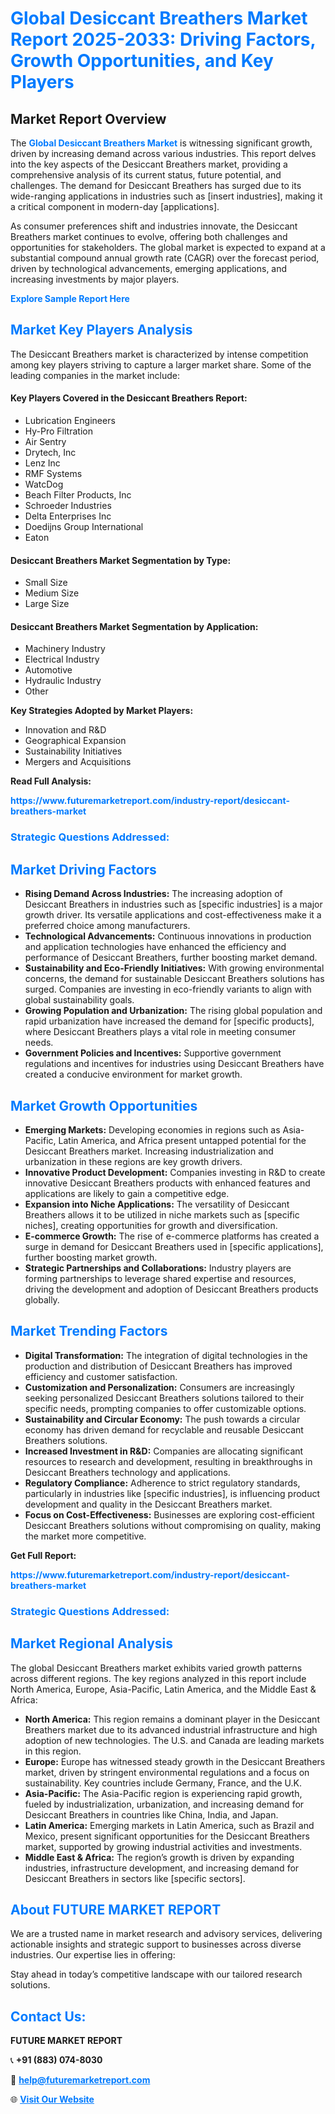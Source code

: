 <h1 style="color: #007BFF;">Global Desiccant Breathers Market Report 2025-2033: Driving Factors, Growth Opportunities, and Key Players</h1>

<section id="overview">
<h2>Market Report Overview</h2>
<p>The <a href="https://www.futuremarketreport.com/industry-report/desiccant-breathers-market" style="color: #007BFF; text-decoration: none;"><strong>Global Desiccant Breathers Market</strong></a> is witnessing significant growth, driven by increasing demand across various industries. This report delves into the key aspects of the Desiccant Breathers market, providing a comprehensive analysis of its current status, future potential, and challenges. The demand for Desiccant Breathers has surged due to its wide-ranging applications in industries such as [insert industries], making it a critical component in modern-day [applications].</p>
<p>As consumer preferences shift and industries innovate, the Desiccant Breathers market continues to evolve, offering both challenges and opportunities for stakeholders. The global market is expected to expand at a substantial compound annual growth rate (CAGR) over the forecast period, driven by technological advancements, emerging applications, and increasing investments by major players.</p>
</section>

<section id="overview">
<p><a href="https://www.futuremarketreport.com/request-sample/reportId=86564" style="color: #007BFF; text-decoration: none;"><strong>Explore Sample Report Here</strong></a></p>
</section>

<section id="key-players">
<h2 style="color: #007BFF;">Market Key Players Analysis</h2>
<p>The Desiccant Breathers market is characterized by intense competition among key players striving to capture a larger market share. Some of the leading companies in the market include:</p>
<h4>Key Players Covered in the Desiccant Breathers Report:</h4>
<ul><li>Lubrication Engineers</li><li>Hy-Pro Filtration</li><li>Air Sentry</li><li>Drytech, Inc</li><li>Lenz Inc</li><li>RMF Systems</li><li>WatcDog</li><li>Beach Filter Products, Inc</li><li>Schroeder Industries</li><li>Delta Enterprises Inc</li><li>Doedijns Group International</li><li>Eaton</li></ul>
<h4>Desiccant Breathers Market Segmentation by Type:</h4>
<ul><li>Small Size</li><li>Medium Size</li><li>Large Size</li></ul>

<h4>Desiccant Breathers Market Segmentation by Application:</h4>
<ul><li>Machinery Industry</li><li>Electrical Industry</li><li>Automotive</li><li>Hydraulic Industry</li><li>Other</li></ul>
<p><strong>Key Strategies Adopted by Market Players:</strong></p>
<ul>
<li>Innovation and R&D</li>
<li>Geographical Expansion</li>
<li>Sustainability Initiatives</li>
<li>Mergers and Acquisitions</li>
</ul>
</section>

<section>
<p><strong>Read Full Analysis: </strong></p><a href="https://www.futuremarketreport.com/industry-report/desiccant-breathers-market" style="color: #007BFF; text-decoration: none;"><strong>https://www.futuremarketreport.com/industry-report/desiccant-breathers-market</strong></a>
<h3 style="color: #007BFF;">Strategic Questions Addressed:</h3>
</section>

<section id="driving-factors">
<h2 style="color: #007BFF;">Market Driving Factors</h2>
<ul>
<li><strong>Rising Demand Across Industries:</strong> The increasing adoption of Desiccant Breathers in industries such as [specific industries] is a major growth driver. Its versatile applications and cost-effectiveness make it a preferred choice among manufacturers.</li>
<li><strong>Technological Advancements:</strong> Continuous innovations in production and application technologies have enhanced the efficiency and performance of Desiccant Breathers, further boosting market demand.</li>
<li><strong>Sustainability and Eco-Friendly Initiatives:</strong> With growing environmental concerns, the demand for sustainable Desiccant Breathers solutions has surged. Companies are investing in eco-friendly variants to align with global sustainability goals.</li>
<li><strong>Growing Population and Urbanization:</strong> The rising global population and rapid urbanization have increased the demand for [specific products], where Desiccant Breathers plays a vital role in meeting consumer needs.</li>
<li><strong>Government Policies and Incentives:</strong> Supportive government regulations and incentives for industries using Desiccant Breathers have created a conducive environment for market growth.</li>
</ul>
</section>

<section id="growth-opportunities">
<h2 style="color: #007BFF;">Market Growth Opportunities</h2>
<ul>
<li><strong>Emerging Markets:</strong> Developing economies in regions such as Asia-Pacific, Latin America, and Africa present untapped potential for the Desiccant Breathers market. Increasing industrialization and urbanization in these regions are key growth drivers.</li>
<li><strong>Innovative Product Development:</strong> Companies investing in R&D to create innovative Desiccant Breathers products with enhanced features and applications are likely to gain a competitive edge.</li>
<li><strong>Expansion into Niche Applications:</strong> The versatility of Desiccant Breathers allows it to be utilized in niche markets such as [specific niches], creating opportunities for growth and diversification.</li>
<li><strong>E-commerce Growth:</strong> The rise of e-commerce platforms has created a surge in demand for Desiccant Breathers used in [specific applications], further boosting market growth.</li>
<li><strong>Strategic Partnerships and Collaborations:</strong> Industry players are forming partnerships to leverage shared expertise and resources, driving the development and adoption of Desiccant Breathers products globally.</li>
</ul>
</section>

<section id="trending-factors">
<h2 style="color: #007BFF;">Market Trending Factors</h2>
<ul>
<li><strong>Digital Transformation:</strong> The integration of digital technologies in the production and distribution of Desiccant Breathers has improved efficiency and customer satisfaction.</li>
<li><strong>Customization and Personalization:</strong> Consumers are increasingly seeking personalized Desiccant Breathers solutions tailored to their specific needs, prompting companies to offer customizable options.</li>
<li><strong>Sustainability and Circular Economy:</strong> The push towards a circular economy has driven demand for recyclable and reusable Desiccant Breathers solutions.</li>
<li><strong>Increased Investment in R&D:</strong> Companies are allocating significant resources to research and development, resulting in breakthroughs in Desiccant Breathers technology and applications.</li>
<li><strong>Regulatory Compliance:</strong> Adherence to strict regulatory standards, particularly in industries like [specific industries], is influencing product development and quality in the Desiccant Breathers market.</li>
<li><strong>Focus on Cost-Effectiveness:</strong> Businesses are exploring cost-efficient Desiccant Breathers solutions without compromising on quality, making the market more competitive.</li>
</ul>
</section>

<section>
<p><strong>Get Full Report: </strong></p><a href="https://www.futuremarketreport.com/industry-report/desiccant-breathers-market" style="color: #007BFF; text-decoration: none;"><strong>https://www.futuremarketreport.com/industry-report/desiccant-breathers-market</strong></a>
<h3 style="color: #007BFF;">Strategic Questions Addressed:</h3>
</section>


<section id="regional-analysis">
<h2 style="color: #007BFF;">Market Regional Analysis</h2>
<p>The global Desiccant Breathers market exhibits varied growth patterns across different regions. The key regions analyzed in this report include North America, Europe, Asia-Pacific, Latin America, and the Middle East & Africa:</p>
<ul>
<li><strong>North America:</strong> This region remains a dominant player in the Desiccant Breathers market due to its advanced industrial infrastructure and high adoption of new technologies. The U.S. and Canada are leading markets in this region.</li>
<li><strong>Europe:</strong> Europe has witnessed steady growth in the Desiccant Breathers market, driven by stringent environmental regulations and a focus on sustainability. Key countries include Germany, France, and the U.K.</li>
<li><strong>Asia-Pacific:</strong> The Asia-Pacific region is experiencing rapid growth, fueled by industrialization, urbanization, and increasing demand for Desiccant Breathers in countries like China, India, and Japan.</li>
<li><strong>Latin America:</strong> Emerging markets in Latin America, such as Brazil and Mexico, present significant opportunities for the Desiccant Breathers market, supported by growing industrial activities and investments.</li>
<li><strong>Middle East & Africa:</strong> The region’s growth is driven by expanding industries, infrastructure development, and increasing demand for Desiccant Breathers in sectors like [specific sectors].</li>
</ul>
</section>

<footer>
<h2 style="color: #007BFF;">About FUTURE MARKET REPORT</h2>
<p>We are a trusted name in market research and advisory services, delivering actionable insights and strategic support to businesses across diverse industries. Our expertise lies in offering:</p>

<p>Stay ahead in today’s competitive landscape with our tailored research solutions.</p>

<h2 style="color: #007BFF;">Contact Us:</h2>
<p><strong>FUTURE MARKET REPORT</strong></p>
<p>📞 <strong>+91 (883) 074-8030</strong></p>
<p>📧 <strong><a href="mailto:help@futuremarketreport.com" style="color: #007BFF;">help@futuremarketreport.com</a></strong></p>
<p>🌐 <strong><a href="https://www.futuremarketreport.com/" style="color: #007BFF;">Visit Our Website</a></strong></p>
</footer>